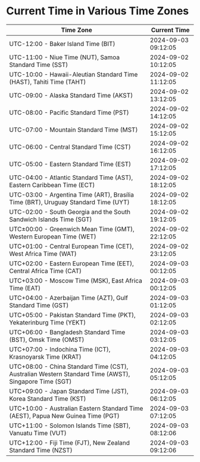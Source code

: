 # Current Time in Various Time Zones

| Time Zone | Current Time |
|-----------|--------------|
| UTC-12:00 - Baker Island Time (BIT) | 2024-09-03 09:12:05 |
| UTC-11:00 - Niue Time (NUT), Samoa Standard Time (SST) | 2024-09-02 10:12:05 |
| UTC-10:00 - Hawaii-Aleutian Standard Time (HAST), Tahiti Time (TAHT) | 2024-09-02 11:12:05 |
| UTC-09:00 - Alaska Standard Time (AKST) | 2024-09-02 13:12:05 |
| UTC-08:00 - Pacific Standard Time (PST) | 2024-09-02 14:12:05 |
| UTC-07:00 - Mountain Standard Time (MST) | 2024-09-02 15:12:05 |
| UTC-06:00 - Central Standard Time (CST) | 2024-09-02 16:12:05 |
| UTC-05:00 - Eastern Standard Time (EST) | 2024-09-02 17:12:05 |
| UTC-04:00 - Atlantic Standard Time (AST), Eastern Caribbean Time (ECT) | 2024-09-02 18:12:05 |
| UTC-03:00 - Argentina Time (ART), Brasília Time (BRT), Uruguay Standard Time (UYT) | 2024-09-02 18:12:05 |
| UTC-02:00 - South Georgia and the South Sandwich Islands Time (SGT) | 2024-09-02 19:12:05 |
| UTC±00:00 - Greenwich Mean Time (GMT), Western European Time (WET) | 2024-09-02 22:12:05 |
| UTC+01:00 - Central European Time (CET), West Africa Time (WAT) | 2024-09-02 23:12:05 |
| UTC+02:00 - Eastern European Time (EET), Central Africa Time (CAT) | 2024-09-03 00:12:05 |
| UTC+03:00 - Moscow Time (MSK), East Africa Time (EAT) | 2024-09-03 00:12:05 |
| UTC+04:00 - Azerbaijan Time (AZT), Gulf Standard Time (GST) | 2024-09-03 01:12:05 |
| UTC+05:00 - Pakistan Standard Time (PKT), Yekaterinburg Time (YEKT) | 2024-09-03 02:12:05 |
| UTC+06:00 - Bangladesh Standard Time (BST), Omsk Time (OMST) | 2024-09-03 03:12:05 |
| UTC+07:00 - Indochina Time (ICT), Krasnoyarsk Time (KRAT) | 2024-09-03 04:12:05 |
| UTC+08:00 - China Standard Time (CST), Australian Western Standard Time (AWST), Singapore Time (SGT) | 2024-09-03 05:12:05 |
| UTC+09:00 - Japan Standard Time (JST), Korea Standard Time (KST) | 2024-09-03 06:12:05 |
| UTC+10:00 - Australian Eastern Standard Time (AEST), Papua New Guinea Time (PGT) | 2024-09-03 07:12:05 |
| UTC+11:00 - Solomon Islands Time (SBT), Vanuatu Time (VUT) | 2024-09-03 08:12:06 |
| UTC+12:00 - Fiji Time (FJT), New Zealand Standard Time (NZST) | 2024-09-03 09:12:06 |
